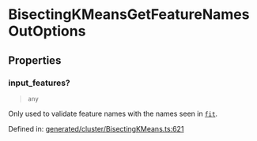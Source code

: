 # BisectingKMeansGetFeatureNamesOutOptions

## Properties

### input\_features?

> `any`

Only used to validate feature names with the names seen in [`fit`](#sklearn.cluster.BisectingKMeans.fit "sklearn.cluster.BisectingKMeans.fit").

Defined in:  [generated/cluster/BisectingKMeans.ts:621](https://github.com/transitive-bullshit/scikit-learn-ts/blob/122b3c0/packages/sklearn/src/generated/cluster/BisectingKMeans.ts#L621)
